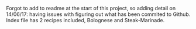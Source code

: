 Forgot to add to readme at the start of this project, so adding detail on
14/06/17: having issues with figuring out what has been commited to Github.
Index file has 2 recipes included, Bolognese and Steak-Marinade.